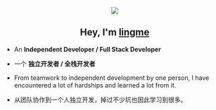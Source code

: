 <p align="center" style="pointer-events:none;"> 
   <img alingn="center" src="https://view-count.glitch.me/count.svg" />
 </p>

<h2 style="text-align: center;">Hey, I'm <a href="https://lingmin.me/">lingme</a> </h2>

* An <b>Independent Developer / Full Stack Developer</b>

* 一个 <b>独立开发者 / 全栈开发者</b>

* From teamwork to independent development by one person, I have encountered a lot of hardships and learned a lot from it.

* 从团队协作到一个人独立开发，掉过不少坑也因此学习到很多。
